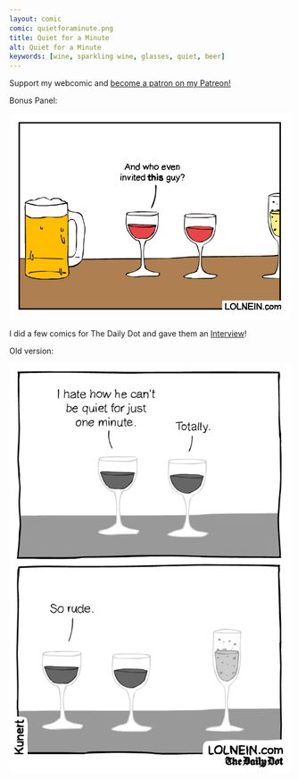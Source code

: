 ```yaml
---
layout: comic
comic: quietforaminute.png
title: Quiet for a Minute
alt: Quiet for a Minute
keywords: [wine, sparkling wine, glasses, quiet, beer]
---
```


Support my webcomic and [become a patron on my Patreon!](https://www.patreon.com/lolnein)

Bonus Panel:

![Quiet for a Minute Bonus Panel](/images/quietforaminute_bonus.png)

I did a few comics for The Daily Dot and gave them an [Interview](http://www.dailydot.com/lol/vincent-kunert-lolnein-comics/)!

Old version:

![Quiet for a Minute Old Version](/images/quietforaminute_old.png)
